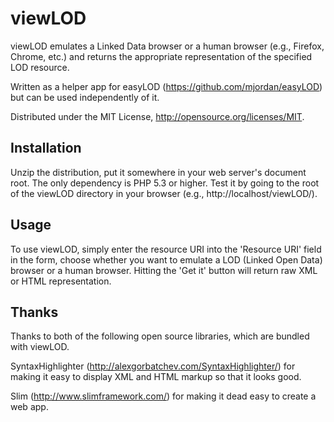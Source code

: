 # viewLOD

viewLOD emulates a Linked Data browser or a human browser (e.g., Firefox, Chrome, etc.) and returns the appropriate representation of the specified LOD resource.

Written as a helper app for easyLOD (https://github.com/mjordan/easyLOD) but can be used independently of it.

Distributed under the MIT License, http://opensource.org/licenses/MIT.

## Installation

Unzip the distribution, put it somewhere in your web server's document root. The only dependency is PHP 5.3 or higher. Test it by going to the root of the viewLOD directory in your browser (e.g., http://localhost/viewLOD/).

## Usage

To use viewLOD, simply enter the resource URI into the 'Resource URI' field in the form, choose whether you want to emulate a LOD (Linked Open Data) browser or a human browser. Hitting the 'Get it' button will return raw XML or HTML representation.

## Thanks

Thanks to both of the following open source libraries, which are bundled with viewLOD.

SyntaxHighlighter (http://alexgorbatchev.com/SyntaxHighlighter/) for making it easy to display XML and HTML markup so that it looks good.

Slim (http://www.slimframework.com/) for making it dead easy to create a web app.



